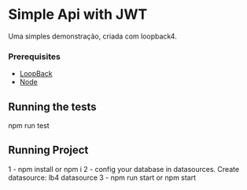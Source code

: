 # Simple Api with JWT

Uma simples demonstração, criada com loopback4.

### Prerequisites

* [LoopBack](https://loopback.io/)
* [Node](https://nodejs.org/)

## Running the tests

npm run test

## Running Project

1 - npm install or npm i
2 - config your database in datasources. Create datasource: lb4 datasource
3 - npm run start or npm start
